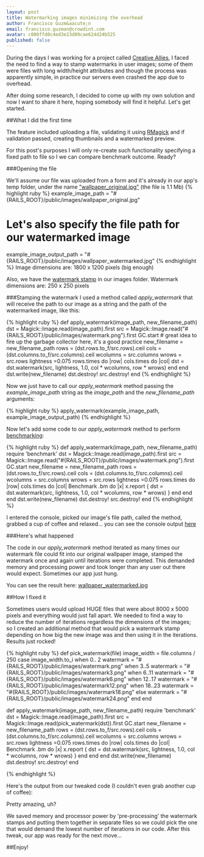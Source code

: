 ```yaml
---
layout: post
title: Watermarking images minimizing the overhead
author: Francisco Guzm&aacute;n
email: francisco.guzman@crowdint.com
avatar: c000ffd0c4ed3e23d09cae624d24b525
published: false
---
```


During the days I was working for a project called [Creative Allies](http://creativeallies.com), I faced the need to find a way to stamp watermarks in user images; some of them were files with long width/height attributes and though the process was apparently simple, in practice our servers even crashed the app due to overhead.

After doing some research, I decided to come up with my own solution and now I want to share it here, hoping somebody will find it helpful. Let's get started.

##What I did the first time

The feature included uploading a file, validating it using [RMagick](http://rmagick.rubyforge.org/) and if validation passed, creating thumbnails and a watermarked preview.

For this post's purposes I will only re-create such functionality specifying a fixed path to file so I we can compare benchmark outcome. Ready?

###Opening the file

We'll assume our file was uploaded from a form and it's already in our app's temp folder, under the name ["wallpaper_original.jpg"](/images/wallpaper_original.jpg) (the file is 1.1 Mb)
{% highlight ruby %}
example_image_path = "#{RAILS_ROOT}/public/images/wallpaper_original.jpg"

 # Let's also specify the file path for our watermarked image
example_image_output_path = "#{RAILS_ROOT}/public/images/wallpaper_watermarked.jpg"
{% endhighlight %}
Image dimensions are: 1800 x 1200 pixels (big enough)

Also, we have the [watermark stamp](/images/watermark.png) in our images folder.
Watermark dimensions are: 250 x 250 pixels

###Stamping the watermark
I used a method called _apply\_watermark_ that will receive the path to our image as a string and the path of the watermarked image, like this:

{% highlight ruby %}
 def apply_watermark(image_path, new_filename_path)
  dst = Magick::Image.read(image_path).first
  src = Magick::Image.read("#{RAILS_ROOT}/public/images/watermark.png").first
  GC.start # great idea to fire up the garbage collector here, it's a good practice
  new_filename = new_filename_path
  rows = (dst.rows.to_f/src.rows).ceil
  cols = (dst.columns.to_f/src.columns).ceil
  wcolumns = src.columns
  wrows = src.rows
  lightness =0.075
  rows.times do |row|
    cols.times do |col|
      dst = dst.watermark(src, lightness, 1.0, col * wcolumns, row * wrows)
    end
  end
  dst.write(new_filename)
  dst.destroy!
  src.destroy!
end
{% endhighlight %}

Now we just have to call our _apply\_watermark_ method passing the _example\_image\_path_ string as the _image\_path_ and the _new\_filename\_path_ arguments:

{% highlight ruby %}
apply_watermark(example_image_path, example_image_output_path)
{% endhighlight %}

Now let's add some code to our _apply\_watermark_ method to perform [benchmarking](http://ruby-doc.org/core/classes/Benchmark.html):

{% highlight ruby %}
 def apply_watermark(image_path, new_filename_path)
  require 'benchmark'
  dst = Magick::Image.read(image_path).first
  src = Magick::Image.read("#{RAILS_ROOT}/public/images/watermark.png").first
  GC.start
  new_filename = new_filename_path
  rows = (dst.rows.to_f/src.rows).ceil
  cols = (dst.columns.to_f/src.columns).ceil
  wcolumns = src.columns
  wrows = src.rows
  lightness =0.075
  rows.times do |row|
    cols.times do |col|
      Benchmark .bm do |x|
        x.report {
          dst = dst.watermark(src, lightness, 1.0, col * wcolumns, row * wrows)
        }
      end
    end
  end
  dst.write(new_filename)
  dst.destroy!
  src.destroy!
end
{% endhighlight %}

I entered the console, picked our image's file path, called the method, grabbed a cup of coffee and relaxed... you can see the console output [here](https://gist.github.com/661883)

###Here's what happened

The code in our _apply\_watermark_ method iterated as many times our watermark file could fit into our original wallpaper image, stamped the watermark once and again until iterations were completed. This demanded memory and processing power and took longer than any user out there would expect. Sometimes our app just hung.

You can see the result here: [wallpaper_watermarked.jpg](/images/wallpaper_watermarked.jpg)

##How I fixed it

Sometimes users would upload HUGE files that were about 8000 x 5000 pixels and everything would just fall apart. We needed to find a way to reduce the number of iterations regardless the dimensions of the images; so I created an additional method that would pick a watermark stamp depending on how big the new image was and then using it in the iterations. Results just rocked!

{% highlight ruby %}
def pick_watermark(file)
  image_width = file.columns / 250
  case image_width.to_i
  when 0.. 2
    watermark = "#{RAILS_ROOT}/public/images/watermark.png"
  when 3..5
    watermark = "#{RAILS_ROOT}/public/images/watermark3.png"
  when 6..11
    watermark = "#{RAILS_ROOT}/public/images/watermark6.png"
  when 12..17
    watermark = "#{RAILS_ROOT}/public/images/watermark12.png"
  when 18..23
    watermark = "#{RAILS_ROOT}/public/images/watermark18.png"
  else
    watermark = "#{RAILS_ROOT}/public/images/watermark24.png"
  end
end

def apply_watermark(image_path, new_filename_path)
  require 'benchmark'
  dst = Magick::Image.read(image_path).first
  src = Magick::Image.read(pick_watermark(dst)).first
  GC.start
  new_filename = new_filename_path
  rows = (dst.rows.to_f/src.rows).ceil
  cols = (dst.columns.to_f/src.columns).ceil
  wcolumns = src.columns
  wrows = src.rows
  lightness =0.075
  rows.times do |row|
    cols.times do |col|
      Benchmark .bm do |x|
        x.report {
          dst = dst.watermark(src, lightness, 1.0, col * wcolumns, row * wrows)
        }
      end
    end
  end
  dst.write(new_filename)
  dst.destroy!
  src.destroy!
end

{% endhighlight %}

Here's the output from our tweaked code (I couldn't even grab another cup of coffee):

<script src="https://gist.github.com/661917.js?file=gistfile1.rb"></script>

Pretty amazing, uh?

We saved memory and processor power by 'pre-processing' the watermark stamps and putting them together in separate files so we could pick the one that would demand the lowest number of iterations in our code. After this tweak, our app was ready for the next move...

##Enjoy!